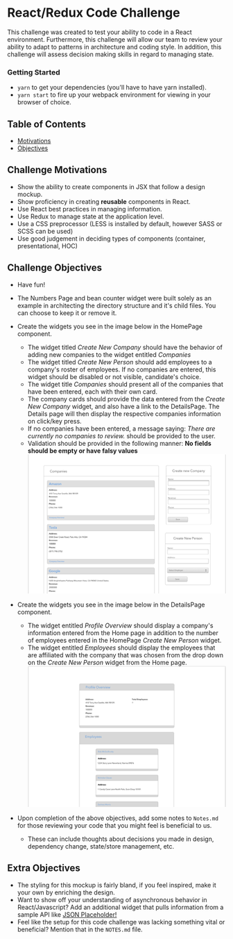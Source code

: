 # React/Redux Code Challenge
This challenge was created to test your ability to code in a React environment. 
Furthermore, this challenge will allow our team to review your ability to adapt to patterns in 
architecture and coding style. In addition, this challenge will assess decision making skills in 
regard to managing state.

### Getting Started
- `yarn` to get your dependencies (you'll have to have yarn installed).
- `yarn start` to fire up your webpack environment for viewing in your browser of choice.

## Table of Contents
- [Motivations](#challenge-motivations)
- [Objectives](#challenge-objectives)

## Challenge Motivations
- Show the ability to create components in JSX that follow a design mockup.
- Show proficiency in creating **reusable** components in React.
- Use React best practices in managing information.
- Use Redux to manage state at the application level.
- Use a CSS preprocessor (LESS is installed by default, however SASS or SCSS can be used)
- Use good judgement in deciding types of components (container, presentational, HOC)

## Challenge Objectives
- Have fun!
- The Numbers Page and bean counter widget were built solely as an example in architecting the directory structure and it's child files.
You can choose to keep it or remove it. 

- Create the widgets you see in the image below in the HomePage component. 
    - The widget titled _Create New Company_ should have the behavior of adding new companies to the widget entitled _Companies_
    - The widget titled _Create New Person_ should add employees to a company's roster of employees. If no companies are entered, this widget should be disabled or not visible, candidate's choice.
    - The widget title _Companies_ should present all of the companies that have been entered, each with their own card.
    - The company cards should provide the data entered from the _Create New Company_ widget, and also have a link to the DetailsPage.
    The Details page will then display the respective companies information on click/key press.
    - If no companies have been entered, a message saying: _There are currently no companies to review._ should be provided to the user.
    - Validation should be provided in the following manner: **No fields should be empty or have falsy values**
![alt text](./public/HomePage.png "Home Page preview")

- Create the widgets you see in the image below in the DetailsPage component.
    - The widget entitled _Profile Overview_ should display a company's information entered from the Home page in addition to the number of employees entered in the HomePage _Create New Person_ widget. 
    - The widget entitled _Employees_ should display the employees that are affiliated with the company that was chosen from the drop down on the _Create New Person_ widget from the Home page. 
![alt text](./public/DetailsPage.png "Details Page preview")
- Upon completion of the above objectives, add some notes to `Notes.md` for those reviewing your code that you might feel is beneficial to us.
    - These can include thoughts about decisions you made in design, dependency change, state/store management, etc.
## Extra Objectives
- The styling for this mockup is fairly bland, if you feel inspired, make it your own by enriching the design.
- Want to show off your understanding of asynchronous behavior in React/Javascript? 
Add an additional widget that pulls information from a sample API like [JSON Placeholder!](https://jsonplaceholder.typicode.com/)
- Feel like the setup for this code challenge was lacking something vital or beneficial? Mention that in the `NOTES.md` file.
